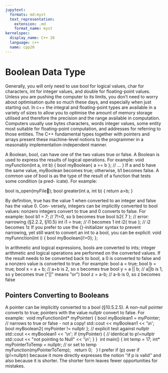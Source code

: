 ```yaml
---
jupytext:
  formats: md:myst
  text_representation:
    extension: .md
    format_name: myst
kernelspec:
  display_name: C++ 20
  language: c++
  name: cpp20
---
```


# Boolean Data Type

Generally, you will only need to use bool for logical values, char for characters, int for integer values, and double for floating-point values. 
Unless you are pushing the computer to its limits, you don’t need to worry about optimisation quite so much these days, and especially when just starting out.
In c++ the integral and floating-point types are available in a variety of sizes to allow you to optimise the amount of memory storage utilised and therefore the precision and the range available in computation.
Computers usually use bytes characters, words integer values, some entity most suitable for floating-point computation, and addresses for referring to those entities. 
The C++ fundamental types together with pointers and arrays present these machine-level notions to the programmer in a reasonably implementation-independent manner.

A Boolean, bool, can have one of the two values true or false. A Boolean is used to express the results of logical operations. For example:
void myFunction(int a, int b)
{
bool myBoolean{ a == b };
// ...
}
If a and b have the same value, myBoolean becomes true; otherwise, b1 becomes false.
A common use of bool is as the type of the result of a function that tests some condition (a pred- icate). For example:

bool is_open(myFile);
bool greater(int a, int b) { return a>b; }

By definition, true has the value 1 when converted to an integer and false has the value 0. Con- versely, integers can be implicitly converted to bool values: nonzero integers convert to true and 0 converts to false. For example:
bool b1 = 7;  // 7!=0, so b becomes true
bool b2{ 7 };  // error: narrowing (§2.2.2, §10.5)
int i1 = true;  // i1 becomes 1
int i2{ true };  // i2 becomes 1z
If you prefer to use the {}-initializer syntax to prevent narrowing, yet still want to convert an int to a bool, you can be explicit:
void myFunnction(int i)
{
bool myBoolean{i!=0};
};

In arithmetic and logical expressions, bools are converted to ints; integer arithmetic and logical operations are performed on the converted values. If the result needs to be converted back to bool, a 0 is converted to false and a nonzero value is converted to true. For example:
bool a = true;
bool b = true;
bool x = a + b; // a+b is 2, so x becomes true
bool y = a || b; // a||b is 1, so y becomes true ("||" means "or")
bool z = a-b; // a-b is 0, so z becomes false

## Pointers Converting to Booleans

A pointer can be implicitly converted to a bool (§10.5.2.5). A non-null pointer converts to true; pointers with the value nullptr convert to false. For example:
 void myFunction(int* myPointer)
{
	bool myBoolean1 = myPointer;  // narrows to true or false - not a copy!
	std::cout << myBoolean1 << '\n';
	bool myBoolean2{ myPointer != nullptr };  // explicit test against nullptr
	std::cout << myBoolean1 << '\n';
	if (myPointer) { // identical to p!=nullptr
		std::cout << "not pointing to Null" << '\n';
	}
}
 int main() {
	int temp = 17;
	int* myPointerToTemp = nullptr; // or set to temp
	myFunction(myPointerToTemp);
 
return 0;
 
}
I prefer if (p) over if (p!=nullptr) because it more directly expresses the notion ‘‘if p is valid’’ and also because it is shorter. The shorter form leaves fewer opportunities for mistakes.


